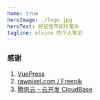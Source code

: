 ```yaml
---
home: true
heroImage: ./logo.jpg
heroText: 好记性不如烂笔头
tagline: elvinn 的个人笔记
---
```


### 感谢

1. [VuePress](https://github.com/vuejs/vuepress)
2. [rawpixel.com / Freepik](https://www.freepik.com)
3. [腾讯云 - 云开发 CloudBase](https://www.cloudbase.net/)

<main-footer />